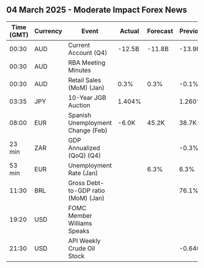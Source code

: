 ## 04 March 2025 - Moderate Impact Forex News

| Time (GMT) | Currency | Event | Actual | Forecast | Previous |
|------|----------|-------|--------|----------|----------|
| 00:30 | AUD | Current Account (Q4) | -12.5B | -11.8B | -13.9B |
| 00:30 | AUD | RBA Meeting Minutes |  |  |  |
| 00:30 | AUD | Retail Sales (MoM) (Jan) | 0.3% | 0.3% | -0.1% |
| 03:35 | JPY | 10-Year JGB Auction | 1.404% |  | 1.260% |
| 08:00 | EUR | Spanish Unemployment Change (Feb) | -6.0K | 45.2K | 38.7K |
| 23 min | ZAR | GDP Annualized (QoQ) (Q4) |  |  | -0.3% |
| 53 min | EUR | Unemployment Rate (Jan) |  | 6.3% | 6.3% |
| 11:30 | BRL | Gross Debt-to-GDP ratio (MoM) (Jan) |  |  | 76.1% |
| 19:20 | USD | FOMC Member Williams Speaks |  |  |  |
| 21:30 | USD | API Weekly Crude Oil Stock |  |  | -0.640M |
